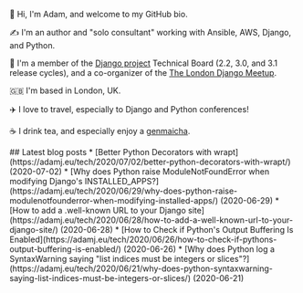 <p>
  👋 Hi, I'm Adam, and welcome to my GitHub bio.
</p>
<p>
  ✍️ I'm an author and "solo consultant" working with Ansible, AWS, Django, and Python.
</p>
<p>
  🦄 I'm a member of the <a href="https://www.djangoproject.com/foundation/teams/">Django project</a> Technical Board (2.2, 3.0, and 3.1 release cycles),
  and a co-organizer of the <a href="https://www.djangolondon.com/">The London Django Meetup</a>.
</p>
<p>
  🇬🇧 I'm based in London, UK.
</p>
<p>
  ✈️ I love to travel, especially to Django and Python conferences!
</p>
<p>
  ☕️ I drink tea, and especially enjoy a <a href="https://en.wikipedia.org/wiki/Genmaicha">genmaicha</a>.
</p>
## Latest blog posts
* [Better Python Decorators with wrapt](https://adamj.eu/tech/2020/07/02/better-python-decorators-with-wrapt/) (2020-07-02)
* [Why does Python raise ModuleNotFoundError when modifying Django's INSTALLED_APPS?](https://adamj.eu/tech/2020/06/29/why-does-python-raise-modulenotfounderror-when-modifying-installed-apps/) (2020-06-29)
* [How to add a .well-known URL to your Django site](https://adamj.eu/tech/2020/06/28/how-to-add-a-well-known-url-to-your-django-site/) (2020-06-28)
* [How to Check if Python's Output Buffering Is Enabled](https://adamj.eu/tech/2020/06/26/how-to-check-if-pythons-output-buffering-is-enabled/) (2020-06-26)
* [Why does Python log a SyntaxWarning saying "list indices must be integers or slices"?](https://adamj.eu/tech/2020/06/21/why-does-python-syntaxwarning-saying-list-indices-must-be-integers-or-slices/) (2020-06-21)